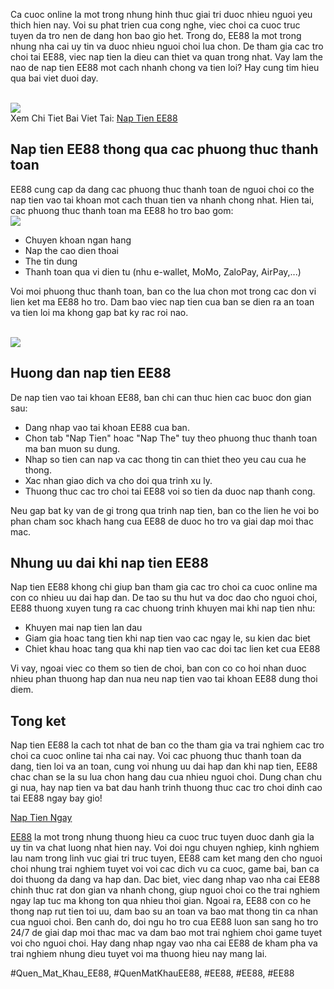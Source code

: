 <p>Ca cuoc online la mot trong nhung hinh thuc giai tri duoc nhieu nguoi yeu thich hien nay. Voi su phat trien cua cong nghe, viec choi ca cuoc truc tuyen da tro nen de dang hon bao gio het. Trong do, EE88 la mot trong nhung nha cai uy tin va duoc nhieu nguoi choi lua chon. De tham gia cac tro choi tai EE88, viec nap tien la dieu can thiet va quan trong nhat. Vay lam the nao de nap tien EE88 mot cach nhanh chong va tien loi? Hay cung tim hieu qua bai viet duoi day.</p><br><img src="https://ee88vn.wiki/wp-content/uploads/2025/04/Nap-Tien-EE88-Huong-Dan-Chi-Tiet-Va-Cac-Phuong-Thuc-Thanh-Toan-De-Dang.png"></br>
Xem Chi Tiet Bai Viet Tai: <a href="https://ee88vn.wiki/nap-tien-ee88/">Nap Tien EE88</a><h2>Nap tien EE88 thong qua cac phuong thuc thanh toan</h2><p>EE88 cung cap da dang cac phuong thuc thanh toan de nguoi choi co the nap tien vao tai khoan mot cach thuan tien va nhanh chong nhat. Hien tai, cac phuong thuc thanh toan ma EE88 ho tro bao gom:<br><img src="https://ee88vn.wiki/wp-content/uploads/2025/04/Tai-sao-viec-nap-tien-vao-tai-khoan-EE88-quan-trong-1.png"></br><ul>
<li>Chuyen khoan ngan hang</li>
<li>Nap the cao dien thoai</li>
<li>The tin dung</li>
<li>Thanh toan qua vi dien tu (nhu e-wallet, MoMo, ZaloPay, AirPay,...)</li>
</ul><p>Voi moi phuong thuc thanh toan, ban co the lua chon mot trong cac don vi lien ket ma EE88 ho tro. Dam bao viec nap tien cua ban se dien ra an toan va tien loi ma khong gap bat ky rac roi nao.</p><br><img src="https://ee88vn.wiki/wp-content/uploads/2025/04/Cac-phuong-thuc-nap-tien-vao-tai-khoan-EE88.png"></br><h2>Huong dan nap tien EE88</h2><p>De nap tien vao tai khoan EE88, ban chi can thuc hien cac buoc don gian sau:<ul>
<li>Dang nhap vao tai khoan EE88 cua ban.</li>
<li>Chon tab "Nap Tien" hoac "Nap The" tuy theo phuong thuc thanh toan ma ban muon su dung.</li>
<li>Nhap so tien can nap va cac thong tin can thiet theo yeu cau cua he thong.</li>
<li>Xac nhan giao dich va cho doi qua trinh xu ly.</li>
<li>Thuong thuc cac tro choi tai EE88 voi so tien da duoc nap thanh cong.</li>
</ul><p>Neu gap bat ky van de gi trong qua trinh nap tien, ban co the lien he voi bo phan cham soc khach hang cua EE88 de duoc ho tro va giai dap moi thac mac.</p><h2>Nhung uu dai khi nap tien EE88</h2><p>Nap tien EE88 khong chi giup ban tham gia cac tro choi ca cuoc online ma con co nhieu uu dai hap dan. De tao su thu hut va doc dao cho nguoi choi, EE88 thuong xuyen tung ra cac chuong trinh khuyen mai khi nap tien nhu:<ul>
<li>Khuyen mai nap tien lan dau</li>
<li>Giam gia hoac tang tien khi nap tien vao cac ngay le, su kien dac biet</li>
<li>Chiet khau hoac tang qua khi nap tien vao cac doi tac lien ket cua EE88</li>
</ul><p>Vi vay, ngoai viec co them so tien de choi, ban con co co hoi nhan duoc nhieu phan thuong hap dan nua neu nap tien vao tai khoan EE88 dung thoi diem.</p><h2>Tong ket</h2><p>Nap tien EE88 la cach tot nhat de ban co the tham gia va trai nghiem cac tro choi ca cuoc online tai nha cai nay. Voi cac phuong thuc thanh toan da dang, tien loi va an toan, cung voi nhung uu dai hap dan khi nap tien, EE88 chac chan se la su lua chon hang dau cua nhieu nguoi choi. Dung chan chu gi nua, hay nap tien va bat dau hanh trinh thuong thuc cac tro choi dinh cao tai EE88 ngay bay gio!</p><a class="button" href="#">Nap Tien Ngay</a><p><a href="https://ee88vn.wiki/">EE88</a> la mot trong nhung thuong hieu ca cuoc truc tuyen duoc danh gia la uy tin va chat luong nhat hien nay. Voi doi ngu chuyen nghiep, kinh nghiem lau nam trong linh vuc giai tri truc tuyen, EE88 cam ket mang den cho nguoi choi nhung trai nghiem tuyet voi voi cac dich vu ca cuoc, game bai, ban ca doi thuong da dang va hap dan. Dac biet, viec dang nhap vao nha cai EE88 chinh thuc rat don gian va nhanh chong, giup nguoi choi co the trai nghiem ngay lap tuc ma khong ton qua nhieu thoi gian. Ngoai ra, EE88 con co he thong nap rut tien toi uu, dam bao su an toan va bao mat thong tin ca nhan cua nguoi choi. Ben canh do, doi ngu ho tro cua EE88 luon san sang ho tro 24/7 de giai dap moi thac mac va dam bao mot trai nghiem choi game tuyet voi cho nguoi choi. Hay dang nhap ngay vao nha cai EE88 de kham pha va trai nghiem nhung dieu tuyet voi ma thuong hieu nay mang lai.</p>
#Quen_Mat_Khau_EE88, #QuenMatKhauEE88, #EE88, #EE88, #EE88
